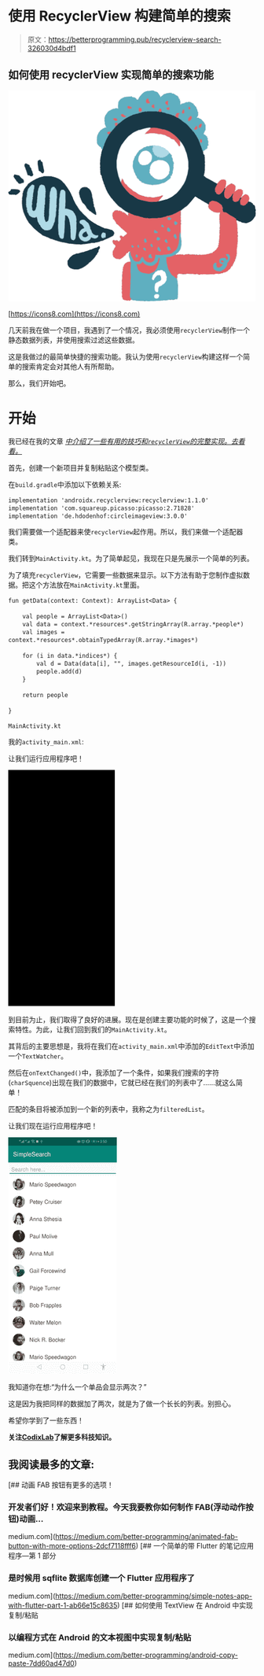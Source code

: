# 使用 RecyclerView 构建简单的搜索

> 原文：<https://betterprogramming.pub/recyclerview-search-326030d4bdf1>

## 如何使用 recyclerView 实现简单的搜索功能

![](img/1f86f26e2ad101bfcbacc20635983165.png)

[https://icons8.com](https://icons8.com)

几天前我在做一个项目，我遇到了一个情况，我必须使用`recyclerView`制作一个静态数据列表，并使用搜索过滤这些数据。

这是我做过的最简单快捷的搜索功能。我认为使用`recyclerView`构建这样一个简单的搜索肯定会对其他人有所帮助。

那么，我们开始吧。

# 开始

我已经在我的文章 [*中介绍了一些有用的技巧和`recyclerView`的完整实现。去看看。*](https://medium.com/better-programming/gmail-like-list-67bc51adc68a)

首先，创建一个新项目并复制粘贴这个模型类。

在`build.gradle`中添加以下依赖关系:

```
implementation 'androidx.recyclerview:recyclerview:1.1.0'
implementation 'com.squareup.picasso:picasso:2.71828'
implementation 'de.hdodenhof:circleimageview:3.0.0'
```

我们需要做一个适配器来使`recyclerView`起作用。所以，我们来做一个适配器类。

我们转到`MainActivity.kt`。为了简单起见，我现在只是先展示一个简单的列表。

为了填充`recyclerView`，它需要一些数据来显示。以下方法有助于您制作虚拟数据。把这个方法放在`MainActivity.kt`里面。

```
fun getData(context: Context): ArrayList<Data> {

    val people = ArrayList<Data>()
    val data = context.*resources*.getStringArray(R.array.*people*)
    val images = context.*resources*.obtainTypedArray(R.array.*images*)

    for (i in data.*indices*) {
        val d = Data(data[i], "", images.getResourceId(i, -1))
        people.add(d)
    }

    return people

}
```

`MainActivity.kt`

我的`activity_main.xml`:

让我们运行应用程序吧！

![](img/81f5562dfbfe03e62686f8473229820f.png)

到目前为止，我们取得了良好的进展。现在是创建主要功能的时候了，这是一个搜索特性。为此，让我们回到我们的`MainActivity.kt`。

其背后的主要思想是，我将在我们在`activity_main.xml`中添加的`EditText`中添加一个`TextWatcher`。

然后在`onTextChanged()`中，我添加了一个条件，如果我们搜索的字符(`charSquence`)出现在我们的数据中，它就已经在我们的列表中了……就这么简单！

匹配的条目将被添加到一个新的列表中，我称之为`filteredList`。

让我们现在运行应用程序吧！

![](img/0bee218eb4ee9d22e276aba9130d0f0c.png)

我知道你在想:“为什么一个单品会显示两次？”

这是因为我把同样的数据加了两次，就是为了做一个长长的列表。别担心。

希望你学到了一些东西！

**关注**[**CodixLab**](https://medium.com/codixlab)**了解更多科技知识。**

## 我阅读最多的文章:

[](https://medium.com/better-programming/animated-fab-button-with-more-options-2dcf7118fff6) [## 动画 FAB 按钮有更多的选项！

### 开发者们好！欢迎来到教程。今天我要教你如何制作 FAB(浮动动作按钮)动画…

medium.com](https://medium.com/better-programming/animated-fab-button-with-more-options-2dcf7118fff6) [](https://medium.com/better-programming/simple-notes-app-with-flutter-part-1-ab66e15c8635) [## 一个简单的带 Flutter 的笔记应用程序—第 1 部分

### 是时候用 sqflite 数据库创建一个 Flutter 应用程序了

medium.com](https://medium.com/better-programming/simple-notes-app-with-flutter-part-1-ab66e15c8635) [](https://medium.com/better-programming/android-copy-paste-7dd60ad47d0) [## 如何使用 TextView 在 Android 中实现复制/粘贴

### 以编程方式在 Android 的文本视图中实现复制/粘贴

medium.com](https://medium.com/better-programming/android-copy-paste-7dd60ad47d0)